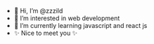- 👋 Hi, I’m @zzzild
- 👀 I’m interested in web development
- 🌱 I’m currently learning javascript and react js
- ✨ Nice to meet you ✨

<!---
zzzild/zzzild is a ✨ special ✨ repository because its `README.md` (this file) appears on your GitHub profile.
You can click the Preview link to take a look at your changes.
--->
